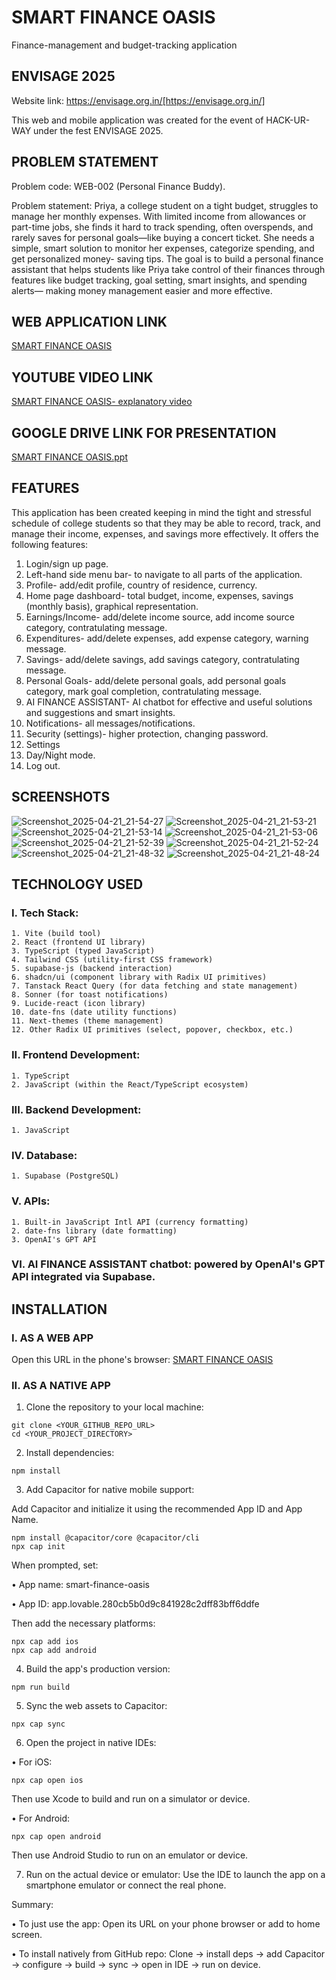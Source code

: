 # SMART FINANCE OASIS

Finance-management and budget-tracking application


## ENVISAGE 2025 

Website link: https://envisage.org.in/[https://envisage.org.in/]

This web and mobile application was created for the event of HACK-UR-WAY under the fest ENVISAGE 2025. 


## PROBLEM STATEMENT

Problem code:   WEB-002 (Personal Finance Buddy). 

Problem statement: Priya, a college student on a tight budget, struggles to manage her monthly expenses. With limited income from allowances or part-time jobs, she finds it hard to track spending, often overspends, and rarely saves for personal goals—like buying a concert ticket. She needs a simple, smart solution to monitor her expenses, categorize spending, and get personalized money- saving tips. The goal is to build a personal finance assistant that helps students like Priya take control of their finances through features like budget tracking, goal setting, smart insights, and spending alerts— making money management easier and more effective. 


## WEB APPLICATION LINK 
[SMART FINANCE OASIS](https://preview--smart-finance-oasis.lovable.app/login) 


## YOUTUBE VIDEO LINK
[SMART FINANCE OASIS- explanatory video](https://youtu.be/vXNFzABnuhQ?si=yjdLVUAVMrsi9uww) 


## GOOGLE DRIVE LINK FOR PRESENTATION
[SMART FINANCE OASIS.ppt](https://drive.google.com/drive/folders/14-OqJ_XsYuts4WCBiplLkp2__kIbYG-x)


## FEATURES

This application has been created keeping in mind the tight and stressful schedule of college students so that they may be able to record, track, and manage their income, expenses, and savings more effectively. It offers the following features: 

1. Login/sign up page.
2. Left-hand side menu bar- to navigate to all parts of the application.   
3. Profile- add/edit profile, country of residence, currency.   
4. Home page dashboard- total budget, income, expenses, savings (monthly basis), graphical representation.   
5. Earnings/Income- add/delete income source, add income source category, contratulating message. 
6. Expenditures- add/delete expenses, add expense category, warning message.   
7. Savings- add/delete savings, add savings category, contratulating message.   
8. Personal Goals- add/delete personal goals, add personal goals category, mark goal completion, contratulating message.   
9. AI FINANCE ASSISTANT- AI chatbot for effective and useful solutions and suggestions and smart insights.    
10. Notifications- all messages/notifications.
11. Security (settings)- higher protection, changing password.
12. Settings
13. Day/Night mode.
14. Log out.


## SCREENSHOTS 



![Screenshot_2025-04-21_21-54-27](https://github.com/user-attachments/assets/51291771-b624-4b7d-b8b0-ef3594ded6b3)
![Screenshot_2025-04-21_21-53-21](https://github.com/user-attachments/assets/d244fb78-e9b2-4cc7-82c1-b7ef6c98735e)
![Screenshot_2025-04-21_21-53-14](https://github.com/user-attachments/assets/69dd7107-991d-4eb8-93ed-c0f0edf47d37)
![Screenshot_2025-04-21_21-53-06](https://github.com/user-attachments/assets/deb15a75-f119-4cb7-b8af-790b5d7e7316)
![Screenshot_2025-04-21_21-52-39](https://github.com/user-attachments/assets/3b79aa6c-8168-4e17-a0b1-fa5a60caf5f3)
![Screenshot_2025-04-21_21-52-24](https://github.com/user-attachments/assets/0001ee93-cc23-49ba-8550-75bafdbbcb3e)
![Screenshot_2025-04-21_21-48-32](https://github.com/user-attachments/assets/fd794e3b-2847-4a4e-a977-c3ecd83327c6)
![Screenshot_2025-04-21_21-48-24](https://github.com/user-attachments/assets/450e0e9a-74cc-41de-a88e-05f963a961e3)


## TECHNOLOGY USED 

### I. Tech Stack:
    1. Vite (build tool)
    2. React (frontend UI library)
    3. TypeScript (typed JavaScript)
    4. Tailwind CSS (utility-first CSS framework) 
    5. supabase-js (backend interaction)
    6. shadcn/ui (component library with Radix UI primitives)
    7. Tanstack React Query (for data fetching and state management)
    8. Sonner (for toast notifications)
    9. Lucide-react (icon library)
    10. date-fns (date utility functions)
    11. Next-themes (theme management)
    12. Other Radix UI primitives (select, popover, checkbox, etc.) 

### II. Frontend Development:
    1. TypeScript
    2. JavaScript (within the React/TypeScript ecosystem)

### III. Backend Development: 
    1. JavaScript 

### IV. Database: 
    1. Supabase (PostgreSQL) 

### V. APIs: 
    1. Built-in JavaScript Intl API (currency formatting)
    2. date-fns library (date formatting)
    3. OpenAI's GPT API 

### VI. AI FINANCE ASSISTANT chatbot: powered by OpenAI's GPT API integrated via Supabase. 


## INSTALLATION

### I. AS A WEB APP
Open this URL in the phone's browser: [SMART FINANCE OASIS](https://preview--smart-finance-oasis.lovable.app/login) 

### II. AS A NATIVE APP 
1. Clone the repository to your local machine:
```
git clone <YOUR_GITHUB_REPO_URL>
cd <YOUR_PROJECT_DIRECTORY>
```
2. Install dependencies:
```
npm install
```
3. Add Capacitor for native mobile support:

Add Capacitor and initialize it using the recommended App ID and App Name.
```
npm install @capacitor/core @capacitor/cli
npx cap init
```
When prompted, set:

•	App name: smart-finance-oasis 

•	App ID: app.lovable.280cb5b0d9c841928c2dff83bff6ddfe 

Then add the necessary platforms:
```
npx cap add ios
npx cap add android
```

4.	Build the app's production version:
```
npm run build
```
5.	Sync the web assets to Capacitor:
```
npx cap sync
```
6.	Open the project in native IDEs:

•	For iOS:
```
npx cap open ios
```
Then use Xcode to build and run on a simulator or device. 

•	For Android:
```
npx cap open android
```
Then use Android Studio to run on an emulator or device. 

7.	Run on the actual device or emulator: Use the IDE to launch the app on a smartphone emulator or connect the real phone.

Summary:

•	To just use the app: Open its URL on your phone browser or add to home screen.

•	To install natively from GitHub repo: Clone -> install deps -> add Capacitor -> configure -> build -> sync -> open in IDE -> run on device. 
